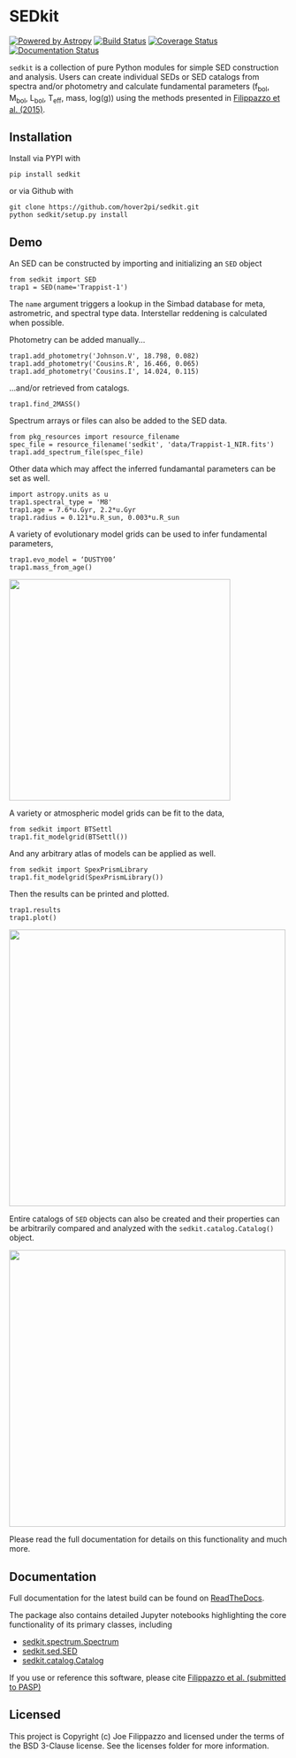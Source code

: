 # SEDkit

[![Powered by Astropy](http://img.shields.io/badge/powered%20by-AstroPy-orange.svg?style=flat)](http://www.astropy.org)
[![Build Status](https://travis-ci.org/hover2pi/sedkit.svg?branch=master)](https://travis-ci.org/hover2pi/sedkit)
[![Coverage Status](https://coveralls.io/repos/github/hover2pi/sedkit/badge.svg?branch=master&service=github)](https://coveralls.io/github/hover2pi/sedkit?branch=master)
[![Documentation Status](https://readthedocs.org/projects/sedkit/badge/?version=latest)](https://sedkit.readthedocs.io/en/latest/?badge=latest)

`sedkit` is a collection of pure Python modules for simple SED construction and analysis. Users can create individual SEDs or SED catalogs from spectra and/or photometry and calculate fundamental parameters (f<sub>bol</sub>, M<sub>bol</sub>, L<sub>bol</sub>, T<sub>eff</sub>, mass, log(g)) using the methods presented in [Filippazzo et al. (2015)](http://adsabs.harvard.edu/abs/2015ApJ...810..158F).

## Installation

Install via PYPI with

```
pip install sedkit
```

or via Github with

```
git clone https://github.com/hover2pi/sedkit.git
python sedkit/setup.py install
```

## Demo

An SED can be constructed by importing and initializing an `SED` object

```
from sedkit import SED
trap1 = SED(name='Trappist-1')
```

The `name` argument triggers a lookup in the Simbad database for meta, astrometric, and spectral type data. Interstellar reddening is calculated when possible.

Photometry can be added manually...

```
trap1.add_photometry('Johnson.V', 18.798, 0.082)
trap1.add_photometry('Cousins.R', 16.466, 0.065)
trap1.add_photometry('Cousins.I', 14.024, 0.115)
```

...and/or retrieved from catalogs.

```
trap1.find_2MASS()
```

Spectrum arrays or files can also be added to the SED data.

```
from pkg_resources import resource_filename
spec_file = resource_filename('sedkit', 'data/Trappist-1_NIR.fits')
trap1.add_spectrum_file(spec_file)
```

Other data which may affect the inferred fundamantal parameters can be set as well.

```
import astropy.units as u
trap1.spectral_type = 'M8'
trap1.age = 7.6*u.Gyr, 2.2*u.Gyr
trap1.radius = 0.121*u.R_sun, 0.003*u.R_sun
```

A variety of evolutionary model grids can be used to infer fundamental parameters,

```
trap1.evo_model = ‘DUSTY00’
trap1.mass_from_age()
```

<img src="https://github.com/hover2pi/sedkit/blob/master/sedkit/data/figures/Lbol_v_mass.png" height="400">

A variety or atmospheric model grids can be fit to the data,

```
from sedkit import BTSettl
trap1.fit_modelgrid(BTSettl())
```

And any arbitrary atlas of models can be applied as well.

```
from sedkit import SpexPrismLibrary
trap1.fit_modelgrid(SpexPrismLibrary())
```

Then the results can be printed and plotted.

```
trap1.results
trap1.plot()
```

<img src="https://github.com/hover2pi/sedkit/blob/master/sedkit/data/figures/sed_plot.png" height="500">

Entire catalogs of `SED` objects can also be created and their properties can be arbitrarily compared and analyzed with the `sedkit.catalog.Catalog()` object.

<img src="https://github.com/hover2pi/sedkit/blob/master/sedkit/data/figures/Lbol_v_SpT.png" height="500">

Please read the full documentation for details on this functionality and much more.

## Documentation

Full documentation for the latest build can be found on [ReadTheDocs](https://sedkit.readthedocs.io/en/latest/).

The package also contains detailed Jupyter notebooks highlighting the core functionality of its primary classes, including

- [sedkit.spectrum.Spectrum](https://github.com/hover2pi/sedkit/blob/master/sedkit/notebooks/working_with_spectra.ipynb)
- [sedkit.sed.SED](https://github.com/hover2pi/sedkit/blob/master/sedkit/notebooks/create_sed.ipynb)
- [sedkit.catalog.Catalog](https://github.com/hover2pi/sedkit/blob/master/sedkit/notebooks/create_catalog.ipynb)

If you use or reference this software, please cite [Filippazzo et al. (submitted to PASP)]()

## Licensed

This project is Copyright (c) Joe Filippazzo and licensed under the terms of the BSD 3-Clause license. See the licenses folder for more information.
